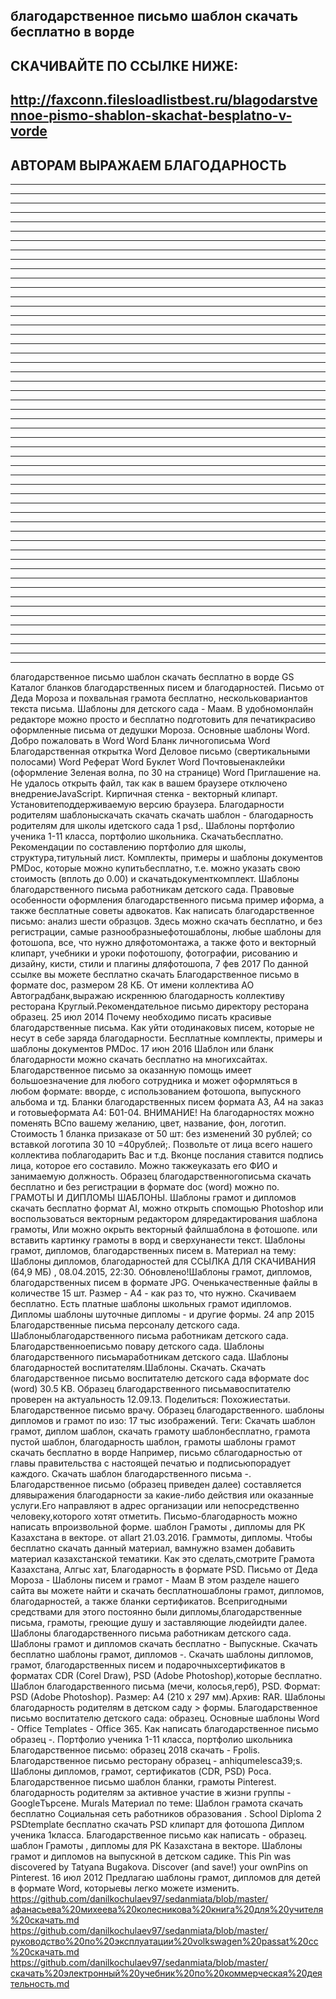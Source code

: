 благодарственное письмо шаблон скачать бесплатно в ворде
--------------------------------------------------
СКАЧИВАЙТЕ ПО ССЫЛКЕ НИЖЕ:
--------------------------------------------------
http://faxconn.filesloadlistbest.ru/blagodarstvennoe-pismo-shablon-skachat-besplatno-v-vorde
--------------------------------------------------
АВТОРАМ ВЫРАЖАЕМ БЛАГОДАРНОСТЬ
--------------------------------------------------
--------------------------------------------------
--------------------------------------------------
--------------------------------------------------
--------------------------------------------------
--------------------------------------------------
--------------------------------------------------
--------------------------------------------------
--------------------------------------------------
--------------------------------------------------
--------------------------------------------------
--------------------------------------------------
--------------------------------------------------
--------------------------------------------------
--------------------------------------------------
--------------------------------------------------
--------------------------------------------------
--------------------------------------------------
--------------------------------------------------
--------------------------------------------------
--------------------------------------------------
--------------------------------------------------
--------------------------------------------------
--------------------------------------------------
--------------------------------------------------
--------------------------------------------------
--------------------------------------------------
--------------------------------------------------
--------------------------------------------------
--------------------------------------------------
--------------------------------------------------
--------------------------------------------------
--------------------------------------------------
--------------------------------------------------
--------------------------------------------------
--------------------------------------------------
--------------------------------------------------
--------------------------------------------------
--------------------------------------------------
--------------------------------------------------
--------------------------------------------------
--------------------------------------------------
--------------------------------------------------
--------------------------------------------------
--------------------------------------------------
--------------------------------------------------
--------------------------------------------------
--------------------------------------------------
--------------------------------------------------
--------------------------------------------------
--------------------------------------------------
--------------------------------------------------
--------------------------------------------------
благодарственное письмо шаблон скачать бесплатно в ворде GS Каталог бланков благодарственных писем и благодарностей. Письмо от Деда Мороза и похвальная грамота бесплатно, нескольковариантов текста письма. Шаблоны для детского сада - Маам. В удобномонлайн редакторе можно просто и бесплатно подготовить для печатикрасиво оформленные письма от дедушки Мороза. Основные шаблоны Word. Добро пожаловать в Word Word  Бланк личногописьма Word  Благодарственная открытка Word  Деловое письмо (свертикальными полосами) Word  Реферат Word  Буклет Word  Почтовыенаклейки (оформление Зеленая волна, по 30 на странице) Word Приглашение на. Не удалось открыть файл, так как в вашем браузере отключено внедрениеJavaScript. Кирпичная стенка - векторный клипарт. Установитеподдерживаемую версию браузера. Благодарности родителям шаблоныскачать скачать скачать шаблон - благодарность родителям для школы идетского сада 1 psd,. Шаблоны портфолио ученика 1-11 класса, портфолио школьника. Скачатьбесплатно. Рекомендации по составлению портфолио для школы, структура,титульный лист. Комплекты, примеры и шаблоны документов PMDoc, которые можно купитьбесплатно, т.е. можно указать свою стоимость (вплоть до 0.00) и скачатьдокументкомплект. Шаблоны благодарственного письма работникам детского сада. Правовые особенности оформления благодарственного письма пример иформа, а также бесплатные советы адвокатов. Как написать благодарственное письмо: анализ шести образцов. Здесь можно скачать бесплатно, и без регистрации, самые разнообразныефотошаблоны, любые шаблоны для фотошопа, все, что нужно дляфотомонтажа, а также фото и векторный клипарт, учебники и уроки пофотошопу, фотографии, рисованию и дизайну, кисти, стили и плагины дляфотошопа,
7 фев 2017  По данной ссылке вы можете бесплатно скачать Благодарственное письмо в формате doc, размером 28 КБ. От имени коллектива АО Автоградбанк,выражаю искреннюю благодарность коллективу ресторана Круглый.Рекомендательное письмо директору ресторана образец. 25 июл 2014  Почему необходимо писать красивые благодарственные письма. Как уйти отодинаковых писем, которые не несут в себе заряда благодарности. Бесплатные комплекты, примеры и шаблоны документов PMDoc. 17 июн 2016  Шаблон или бланк благодарности можно скачать бесплатно на многихсайтах. Благодарственное письмо за оказанную помощь имеет большоезначение для любого сотрудника и может оформляться в любом формате: вворде, с использованием фотошопа, выпускного альбома и тд. Бланки благодарственных писем формата А3, А4 на заказ и готовыеформата А4: Б01-04. ВНИМАНИЕ! На благодарностях можно поменять ВСпо вашему желанию, цвет, название, фон, логотип. Стоимость 1 бланка призаказе от 50 шт: без изменений 30 рублей; со вставкой логотипа 30  10 =40рублей;. Позвольте от лица всего нашего коллектива поблагодарить Вас и т.д. Вконце послания ставится подпись лица, которое его составило. Можно такжеуказать его ФИО и занимаемую должность. Образец благодарственногописьма скачать бесплатно и без регистрации в формате doc (word) можно по. ГРАМОТЫ И ДИПЛОМЫ ШАБЛОНЫ. Шаблоны грамот и дипломов скачать бесплатно формат AI, можно открыть спомощью Photoshop или воспользоваться векторным редактором дляредактирования шаблона грамоты,  Или можно окрыть векторный файлшаблона в фотошопе. или вставить картинку грамоты в ворд и сверхунанести текст. Шаблоны грамот, дипломов, благодарственных писем в. Материал на тему: Шаблоны дипломов, благодарностей для
ССЫЛКА ДЛЯ СКАЧИВАНИЯ (64,9 МБ) , 08.04.2015, 22:30. Обновлено!Шаблоны грамот, дипломов, благодарственных писем в формате JPG. Оченькачественные файлы в количестве 15 шт. Размер - А4 - как раз то, что нужно. Скачиваем бесплатно. Есть платные шаблоны школьных грамот идипломов. Дипломы шаблоны шуточные дипломы -  и другие формы. 24 апр 2015  Благодарственные письма персоналу детского сада. Шаблоныблагодарственного письма работникам детского сада. Благодарственноеписьмо повару детского сада. Шаблоны благодарственного письмаработникам детского сада. Шаблоны благодарностей воспитателям.Шаблоны. Скачать. Скачать благодарственное письмо воспитателю детского сада вформате doc (word) 30.5 KB. Образец благодарственного письмавоспитателю проверен на актуальность 12.09.13. Поделиться: Похожиестатьи. Благодарственное письмо врачу. Образец благодарственного. шаблоны дипломов и грамот по изо: 17 тыс изображений. Теги: Скачать шаблон грамот, диплом шаблон, скачать грамоту шаблонбесплатно, грамота пустой шаблон, благодарность шаблон, грамоты шаблоны грамот скачать бесплатно в ворде  Например, письмо сблагодарностью от главы правительства с настоящей печатью и подписьюпорадует каждого. Скачать шаблон благодарственного письма -. Благодарственное письмо (образец приведен далее) составляется длявыражения благодарности за какие-либо действия или оказанные услуги.Его направляют в адрес организации или непосредственно человеку,которого хотят отметить. Письмо-благодарность можно написать впроизвольной форме. шаблон Грамоты , дипломы для РК Казахстана в векторе. от allart  21.03.2016. Граммоты, дипломы. Чтобы бесплатно скачать данный материал, вамнужно взамен добавить материал казахстанской тематики. Как это сделать,смотрите  Грамота Казахстана, Алгыс хат, Благодарность в формате PSD. Письмо от Деда Мороза - Шаблоны писем и грамот  - Маам
В этом разделе нашего сайта вы можете найти и скачать бесплатношаблоны грамот, дипломов, благодарностей, а также бланки сертификатов. Всепригодными средствами для этого постоянно были дипломы,благодарственные письма, грамоты, греющие душу и заставляющие людейидти далее. Шаблоны благодарственного письма работникам детского сада. Шаблоны грамот и дипломов скачать бесплатно - Выпускные. Скачать бесплатно шаблоны грамот, дипломов  -. Скачать шаблоны дипломов, грамот, благодарственных писем и подарочныхсертификатов в форматах CDR (Corel Draw), PSD (Adobe Photoshop),которые  бесплатно. Шаблон благодарственного письма (мечи, колосья,герб), PSD. Формат: PSD (Adobe Photoshop). Размер: А4 (210 х 297 мм).Архив: RAR. Шаблоны благодарность родителям в детском саду >  формы. Благодарственное письмо воспитателю детского сада: образец. Основные шаблоны Word - Office Templates - Office 365. Как написать благодарственное письмо  образец -. Портфолио ученика 1-11 класса, портфолио школьника
Благодарственное письмо: образец 2018 скачать - Fpolis. Благодарственное письмо ресторану образец - anhiqumelesca39;s. Шаблоны дипломов, грамот, сертификатов (CDR, PSD)  Роса. Благодарственное письмо шаблон  бланки, грамоты  Pinterest. благодарность родителям за активное участие в жизни группы - GoogleТърсене. Murals  Материал по теме: Шаблон грамота  скачать бесплатно Социальная сеть работников образования . School Diploma 2 PSDtemplate  бесплатно скачать PSD клипарт для фотошопа Диплом ученика 1класса. Благодарственное письмо как написать - образец. шаблон Грамоты , дипломы для РК Казахстана в векторе. Шаблоны грамот и дипломов на выпускной в детском садике. This Pin was discovered by Tatyana Bugakova. Discover (and save!) your ownPins on Pinterest. 16 июл 2012  Предлагаю шаблоны грамот, дипломов для детей в формате Word, которыевы легко можете изменить.
https://github.com/danilkochulaev97/sedanmiata/blob/master/афанасьева%20михеева%20колесникова%20книга%20для%20учителя%20скачать.md
https://github.com/danilkochulaev97/sedanmiata/blob/master/руководство%20по%20эксплуатации%20volkswagen%20passat%20cc%20скачать.md
https://github.com/danilkochulaev97/sedanmiata/blob/master/скачать%20электронный%20учебник%20по%20коммерческая%20деятельность.md